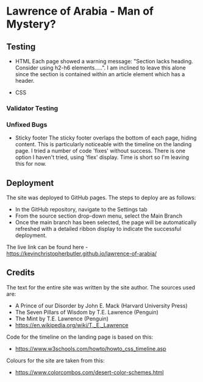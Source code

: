 # Lawrence of Arabia - Man of Mystery?



## Testing

- HTML
Each page showed a warning message: "Section lacks heading. Consider using h2-h6 elements.....".
I am inclined to leave this alone since the section is contained within an article element which has a header.

- CSS


### Validator Testing


### Unfixed Bugs

- Sticky footer 
The sticky footer overlaps the bottom of each page, hiding content. This is particularly noticeable with the timeline on the landing page. I tried a
number of code 'fixes' without success. There is one option I haven't tried, using 'flex' display. Time is short so I'm leaving this for now.

## Deployment

The site was deployed to GitHub pages. The steps to deploy are as follows:

- In the GitHub repository, navigate to the Settings tab
- From the source section drop-down menu, select the Main Branch
- Once the main branch has been selected, the page will be automatically refreshed with a detailed ribbon display to indicate the successful deployment.

The live link can be found here - https://kevinchristopherbutler.github.io/lawrence-of-arabia/

## Credits

The text for the entire site was written by the site author. The sources used are:

- A Prince of our Disorder by John E. Mack (Harvard University Press)
- The Seven Pillars of Wisdom by T.E. Lawrence (Penguin)
- The Mint by T.E. Lawrence (Penguin)
- https://en.wikipedia.org/wiki/T._E._Lawrence

Code for the timeline on the landing page is based on this:

- https://www.w3schools.com/howto/howto_css_timeline.asp

Colours for the site are taken from this:

- https://www.colorcombos.com/desert-color-schemes.html


